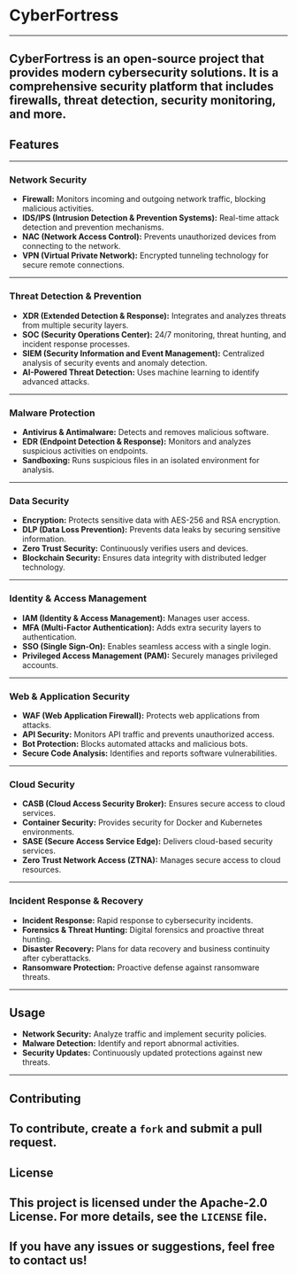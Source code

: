 # CyberFortress
----------------------------------------
CyberFortress is an open-source project that provides modern cybersecurity solutions. It is a comprehensive security platform that includes firewalls, threat detection, security monitoring, and more.
----------------------------------------
## Features
----------------------------------------
### Network Security
- **Firewall:** Monitors incoming and outgoing network traffic, blocking malicious activities.
- **IDS/IPS (Intrusion Detection & Prevention Systems):** Real-time attack detection and prevention mechanisms.
- **NAC (Network Access Control):** Prevents unauthorized devices from connecting to the network.
- **VPN (Virtual Private Network):** Encrypted tunneling technology for secure remote connections.
----------------------------------------
### Threat Detection & Prevention
- **XDR (Extended Detection & Response):** Integrates and analyzes threats from multiple security layers.
- **SOC (Security Operations Center):** 24/7 monitoring, threat hunting, and incident response processes.
- **SIEM (Security Information and Event Management):** Centralized analysis of security events and anomaly detection.
- **AI-Powered Threat Detection:** Uses machine learning to identify advanced attacks.
----------------------------------------
### Malware Protection
- **Antivirus & Antimalware:** Detects and removes malicious software.
- **EDR (Endpoint Detection & Response):** Monitors and analyzes suspicious activities on endpoints.
- **Sandboxing:** Runs suspicious files in an isolated environment for analysis.
----------------------------------------
### Data Security
- **Encryption:** Protects sensitive data with AES-256 and RSA encryption.
- **DLP (Data Loss Prevention):** Prevents data leaks by securing sensitive information.
- **Zero Trust Security:** Continuously verifies users and devices.
- **Blockchain Security:** Ensures data integrity with distributed ledger technology.
----------------------------------------
### Identity & Access Management
- **IAM (Identity & Access Management):** Manages user access.
- **MFA (Multi-Factor Authentication):** Adds extra security layers to authentication.
- **SSO (Single Sign-On):** Enables seamless access with a single login.
- **Privileged Access Management (PAM):** Securely manages privileged accounts.
----------------------------------------
### Web & Application Security
- **WAF (Web Application Firewall):** Protects web applications from attacks.
- **API Security:** Monitors API traffic and prevents unauthorized access.
- **Bot Protection:** Blocks automated attacks and malicious bots.
- **Secure Code Analysis:** Identifies and reports software vulnerabilities.
----------------------------------------
### Cloud Security
- **CASB (Cloud Access Security Broker):** Ensures secure access to cloud services.
- **Container Security:** Provides security for Docker and Kubernetes environments.
- **SASE (Secure Access Service Edge):** Delivers cloud-based security services.
- **Zero Trust Network Access (ZTNA):** Manages secure access to cloud resources.
----------------------------------------
### Incident Response & Recovery
- **Incident Response:** Rapid response to cybersecurity incidents.
- **Forensics & Threat Hunting:** Digital forensics and proactive threat hunting.
- **Disaster Recovery:** Plans for data recovery and business continuity after cyberattacks.
- **Ransomware Protection:** Proactive defense against ransomware threats.
----------------------------------------
## Usage
- **Network Security:** Analyze traffic and implement security policies.
- **Malware Detection:** Identify and report abnormal activities.
- **Security Updates:** Continuously updated protections against new threats.
----------------------------------------
## Contributing
To contribute, create a `fork` and submit a pull request.
----------------------------------------
## License
This project is licensed under the Apache-2.0 License. For more details, see the `LICENSE` file.
----------------------------------------
If you have any issues or suggestions, feel free to contact us!
----------------------------------------